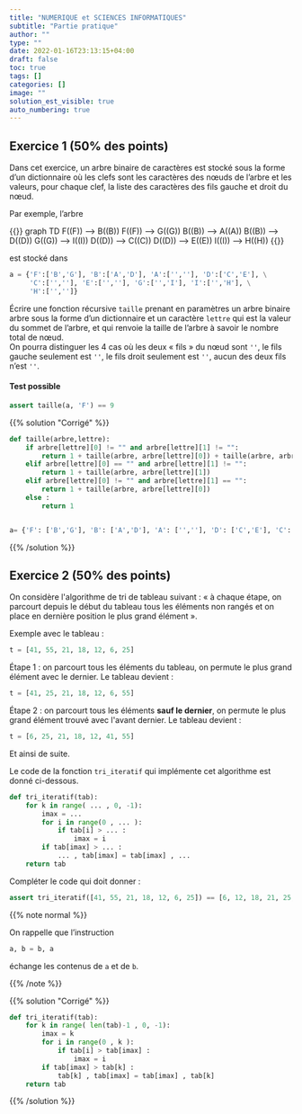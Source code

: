 ```yaml
---
title: "NUMERIQUE et SCIENCES INFORMATIQUES"
subtitle: "Partie pratique"
author: ""
type: ""
date: 2022-01-16T23:13:15+04:00
draft: false
toc: true
tags: []
categories: []
image: ""
solution_est_visible: true
auto_numbering: true
---
```


## Exercice 1 (50% des points)

Dans cet exercice, un arbre binaire de caractères est stocké sous la forme d’un dictionnaire où les clefs sont les caractères des nœuds de l’arbre et les valeurs, pour chaque clef, la liste des caractères des fils gauche et droit du nœud.

Par exemple, l’arbre

{{<mermaid>}}
graph TD
    F((F)) --> B((B))
    F((F)) --> G((G))
    B((B)) --> A((A))
    B((B)) --> D((D))
    G((G)) --> I((I))
    D((D)) --> C((C))
    D((D)) --> E((E)) 
    I((I)) --> H((H))
{{</mermaid>}}

est stocké dans
```python
a = {'F':['B','G'], 'B':['A','D'], 'A':['',''], 'D':['C','E'], \
     'C':['',''], 'E':['',''], 'G':['','I'], 'I':['','H'], \
     'H':['','']}
```

Écrire une fonction récursive `taille` prenant en paramètres un arbre binaire arbre sous la forme d’un dictionnaire et un caractère `lettre` qui est la valeur du sommet de l’arbre, et qui renvoie la taille de l’arbre à savoir le nombre total de nœud.      
On pourra distinguer les 4 cas où les deux « fils » du nœud sont `''`, le fils gauche seulement est `''`, le fils droit seulement est `''`, aucun des deux fils n’est `''`.

#### Test possible

```python
assert taille(a, 'F') == 9
```

{{% solution "Corrigé" %}}

```python
def taille(arbre,lettre):
    if arbre[lettre][0] != "" and arbre[lettre][1] != "":
        return 1 + taille(arbre, arbre[lettre][0]) + taille(arbre, arbre[lettre][1])
    elif arbre[lettre][0] == "" and arbre[lettre][1] != "":
        return 1 + taille(arbre, arbre[lettre][1])
    elif arbre[lettre][0] != "" and arbre[lettre][1] == "":
        return 1 + taille(arbre, arbre[lettre][0])
    else :
        return 1


a= {'F': ['B','G'], 'B': ['A','D'], 'A': ['',''], 'D': ['C','E'], 'C': ['',''], 'E': ['',''], 'G': ['','I'], 'I': ['','H'],'H': ['','']}
``` 

{{% /solution %}}

## Exercice 2 (50% des points)

On considère l'algorithme de tri de tableau suivant : « à chaque étape, on parcourt depuis le début du tableau tous les éléments non rangés et on place en dernière position le plus grand élément ».

Exemple avec le tableau :
```python
t = [41, 55, 21, 18, 12, 6, 25]
```

Étape 1 
: on parcourt tous les éléments du tableau, on permute le plus grand élément avec le dernier. Le tableau devient&nbsp;:
```python
t = [41, 25, 21, 18, 12, 6, 55]
```

Étape 2
: on parcourt tous les éléments **sauf le dernier**, on permute le plus grand élément
trouvé avec l'avant dernier. Le tableau devient&nbsp;:
```python
t = [6, 25, 21, 18, 12, 41, 55]
```
Et ainsi de suite.


Le code de la fonction `tri_iteratif` qui implémente cet algorithme est donné ci-dessous.
```python
def tri_iteratif(tab):
    for k in range( ... , 0, -1):
        imax = ...
        for i in range(0 , ... ):
            if tab[i] > ... :
                imax = i
        if tab[imax] > ... :
            ... , tab[imax] = tab[imax] , ...
    return tab
``` 

Compléter le code qui doit donner :
```python
assert tri_iteratif([41, 55, 21, 18, 12, 6, 25]) == [6, 12, 18, 21, 25, 41, 55]
```

{{% note normal %}}

On rappelle que l’instruction
```python
a, b = b, a
```
échange les contenus de `a` et de `b`.

{{% /note %}}


{{% solution "Corrigé" %}}

```python
def tri_iteratif(tab):
    for k in range( len(tab)-1 , 0, -1):
        imax = k
        for i in range(0 , k ):
            if tab[i] > tab[imax] :
                imax = i
        if tab[imax] > tab[k] :
            tab[k] , tab[imax] = tab[imax] , tab[k]
    return tab
```

{{% /solution %}}